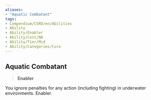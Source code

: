```yaml
---
aliases:
- "Aquatic Combatant"
tags:
- Compendium/CSRD/en/Abilities
- Ability
- Ability/Enabler
- Ability/Cost/NA
- Ability/Tier/Mid
- Ability/Categories/Cure
---
```


  
## Aquatic Combatant  
>**Enabler**
  
You ignore penalties for any action (including fighting) in underwater environments. Enabler.